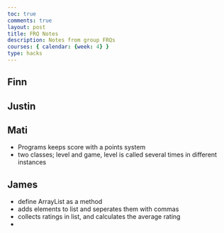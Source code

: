 ```yaml
---
toc: true
comments: true
layout: post
title: FRQ Notes
description: Notes from group FRQs
courses: { calendar: {week: 4} }
type: hacks
---
```

## Finn


## Justin


## Mati

- Programs keeps score with a points system 
- two classes; level and game, level is called several times in different instances

## James

- define ArrayList as a method
- adds elements to list and seperates them with commas
- collects ratings in list, and calculates the average rating
- 